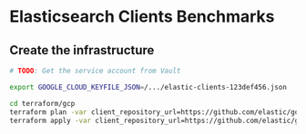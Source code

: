 # Elasticsearch Clients Benchmarks

## Create the infrastructure

```bash
# TODO: Get the service account from Vault

export GOOGLE_CLOUD_KEYFILE_JSON=/.../elastic-clients-123def456.json

cd terraform/gcp
terraform plan -var client_repository_url=https://github.com/elastic/go-elasticsearch
terraform apply -var client_repository_url=https://github.com/elastic/go-elasticsearch
```
